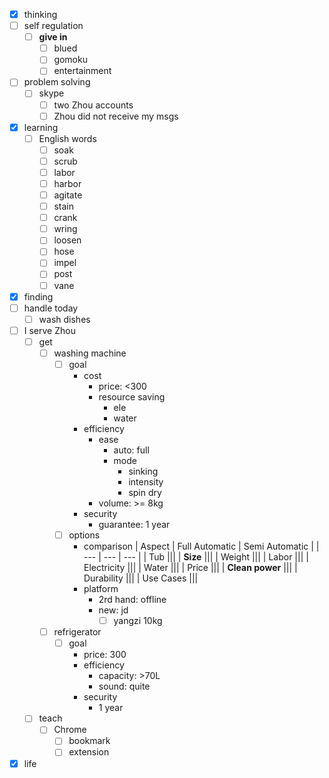 - [x] thinking
- [ ] self regulation
    - [ ] **give in**
        - [ ] blued
        - [ ] gomoku
        - [ ] entertainment
- [ ] problem solving
    - [ ] skype
        - [ ] two Zhou accounts
        - [ ] Zhou did not receive my msgs
- [x] learning
    - [ ] English words
        - [ ] soak
        - [ ] scrub
        - [ ] labor
        - [ ] harbor
        - [ ] agitate
        - [ ] stain
        - [ ] crank
        - [ ] wring
        - [ ] loosen
        - [ ] hose
        - [ ] impel
        - [ ] post
        - [ ] vane
- [x] finding
- [ ] handle today
    - [ ] wash dishes
- [ ] I serve Zhou
    - [ ] get
        - [ ] washing machine
            - [ ] goal
                - cost
                    - price: <300
                    - resource saving
                        - ele
                        - water
                - efficiency
                    - ease
                        - auto: full
                        - mode
                            - sinking
                            - intensity
                            - spin dry
                    - volume: >= 8kg
                - security
                    - guarantee: 1 year
            - [ ] options
                - comparison
                    | Aspect | Full Automatic | Semi Automatic |
                    | --- | --- | --- |
                    | Tub |||
                    | **Size** |||
                    | Weight |||
                    | Labor |||
                    | Electricity |||
                    | Water |||
                    | Price |||
                    | **Clean power** |||
                    | Durability |||
                    | Use Cases |||
                - platform
                    - 2rd hand: offline
                    - new: jd
                        - [ ] yangzi 10kg
        - [ ] refrigerator
            - [ ] goal
                - price: 300
                - efficiency
                    - capacity: >70L
                    - sound: quite
                - security
                    - 1 year
    - [ ] teach
        - [ ] Chrome
            - [ ] bookmark
            - [ ] extension
- [x] life